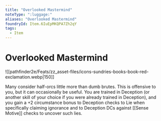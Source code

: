 ```yaml
---
title: "Overlooked Mastermind"
noteType: ":luggage:"
aliases: "Overlooked Mastermind"
foundryId: Item.6IuEpMKQPA7Zh2qY
tags:
  - Item
---
```


# Overlooked Mastermind
![[pathfinder2e/Feats/zz_asset-files/icons-sundries-books-book-red-exclamation.webp|150]]

Many consider half-orcs little more than dumb brutes. This is offensive to you, but it can occasionally be useful. You are trained in Deception (or another skill of your choice if you were already trained in Deception), and you gain a +2 circumstance bonus to Deception checks to Lie when specifically claiming ignorance and to Deception DCs against [[Sense Motive]] checks to uncover such lies.
